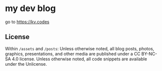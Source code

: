 # my dev blog

go to https://kv.codes

## License

Within `/assets` and `/posts`:
Unless otherwise noted, all blog posts, photos, graphics, presentations, and other media are published under a CC BY-NC-SA 4.0 license. Unless otherwise noted, all code snippets are available under the Unlicense.
